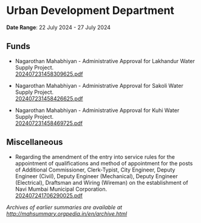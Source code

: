 # Urban Development Department

**Date Range**: 22 July 2024 - 27 July 2024


## Funds
- Nagarothan Mahabhiyan - Administrative Approval for Lakhandur Water Supply Project.\
  [202407231458309625.pdf](https://gr.maharashtra.gov.in/Site/Upload/Government%20Resolutions/English/202407231458309625.pdf)

- Nagarothan Mahabhiyan - Administrative Approval for Sakoli Water Supply Project.\
  [202407231458426625.pdf](https://gr.maharashtra.gov.in/Site/Upload/Government%20Resolutions/English/202407231458426625.pdf)

- Nagarothan Mahabhiyan - Administrative Approval for Kuhi Water Supply Project.\
  [202407231458469725.pdf](https://gr.maharashtra.gov.in/Site/Upload/Government%20Resolutions/English/202407231458469725.pdf)

## Miscellaneous
- Regarding the amendment of the entry into service rules for the appointment of qualifications and method of appointment for the posts of Additional Commissioner, Clerk-Typist, City Engineer, Deputy Engineer (Civil), Deputy Engineer (Mechanical), Deputy Engineer (Electrical), Draftsman and Wiring (Wireman) on the establishment of Navi Mumbai Municipal Corporation.\
  [202407241706290025.pdf](https://gr.maharashtra.gov.in/Site/Upload/Government%20Resolutions/English/202407241706290025.pdf)


*Archives of earlier summaries are available at http://mahsummary.orgpedia.in/en/archive.html*